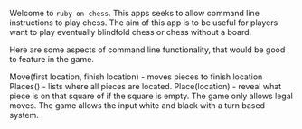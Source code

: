Welcome to `ruby-on-chess`. This apps seeks to allow command line instructions
to play chess. The aim of this app is to be useful for players want to play
eventually blindfold chess or chess without a board.

Here are some aspects of command line functionality, that would be good to
feature in the game.

Move(first location, finish location) - moves pieces to finish location
Places() - lists where all pieces are located.
Place(location) - reveal what piece is on that square of if the square is empty.
The game only allows legal moves.
The game allows the input white and black with a turn based system.

